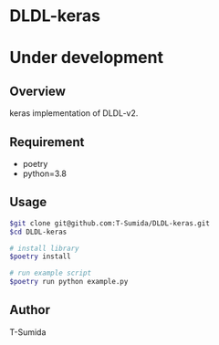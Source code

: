 # DLDL-keras

# Under development

## Overview
keras implementation of DLDL-v2.

## Requirement
- poetry
- python=3.8


## Usage
```bash
$git clone git@github.com:T-Sumida/DLDL-keras.git
$cd DLDL-keras

# install library
$poetry install

# run example script
$poetry run python example.py
```

## Author
T-Sumida
